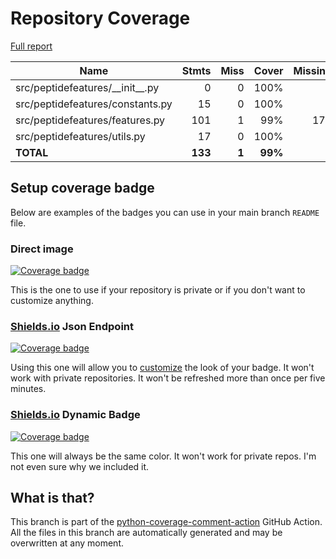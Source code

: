 # Repository Coverage

[Full report](https://htmlpreview.github.io/?https://github.com/ronjakrg/thesis-peptide-features/blob/python-coverage-comment-action-data/htmlcov/index.html)

| Name                                |    Stmts |     Miss |   Cover |   Missing |
|------------------------------------ | -------: | -------: | ------: | --------: |
| src/peptidefeatures/\_\_init\_\_.py |        0 |        0 |    100% |           |
| src/peptidefeatures/constants.py    |       15 |        0 |    100% |           |
| src/peptidefeatures/features.py     |      101 |        1 |     99% |       177 |
| src/peptidefeatures/utils.py        |       17 |        0 |    100% |           |
|                           **TOTAL** |  **133** |    **1** | **99%** |           |


## Setup coverage badge

Below are examples of the badges you can use in your main branch `README` file.

### Direct image

[![Coverage badge](https://raw.githubusercontent.com/ronjakrg/thesis-peptide-features/python-coverage-comment-action-data/badge.svg)](https://htmlpreview.github.io/?https://github.com/ronjakrg/thesis-peptide-features/blob/python-coverage-comment-action-data/htmlcov/index.html)

This is the one to use if your repository is private or if you don't want to customize anything.

### [Shields.io](https://shields.io) Json Endpoint

[![Coverage badge](https://img.shields.io/endpoint?url=https://raw.githubusercontent.com/ronjakrg/thesis-peptide-features/python-coverage-comment-action-data/endpoint.json)](https://htmlpreview.github.io/?https://github.com/ronjakrg/thesis-peptide-features/blob/python-coverage-comment-action-data/htmlcov/index.html)

Using this one will allow you to [customize](https://shields.io/endpoint) the look of your badge.
It won't work with private repositories. It won't be refreshed more than once per five minutes.

### [Shields.io](https://shields.io) Dynamic Badge

[![Coverage badge](https://img.shields.io/badge/dynamic/json?color=brightgreen&label=coverage&query=%24.message&url=https%3A%2F%2Fraw.githubusercontent.com%2Fronjakrg%2Fthesis-peptide-features%2Fpython-coverage-comment-action-data%2Fendpoint.json)](https://htmlpreview.github.io/?https://github.com/ronjakrg/thesis-peptide-features/blob/python-coverage-comment-action-data/htmlcov/index.html)

This one will always be the same color. It won't work for private repos. I'm not even sure why we included it.

## What is that?

This branch is part of the
[python-coverage-comment-action](https://github.com/marketplace/actions/python-coverage-comment)
GitHub Action. All the files in this branch are automatically generated and may be
overwritten at any moment.